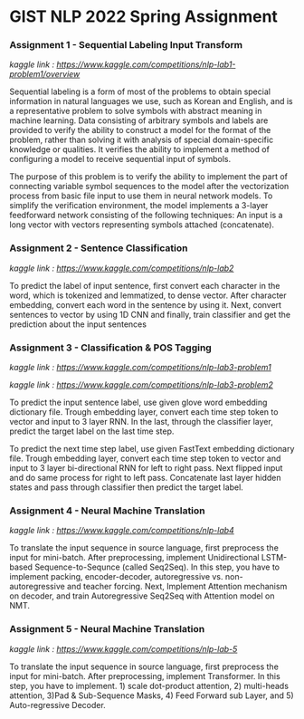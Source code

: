 # GIST NLP 2022 Spring Assignment


### Assignment 1 - Sequential Labeling Input Transform
*kaggle link : https://www.kaggle.com/competitions/nlp-lab1-problem1/overview*

Sequential labeling is a form of most of the problems to obtain special information in natural languages we use, such as Korean and English, and is a representative problem to solve symbols with abstract meaning in machine learning. Data consisting of arbitrary symbols and labels are provided to verify the ability to construct a model for the format of the problem, rather than solving it with analysis of special domain-specific knowledge or qualities. It verifies the ability to implement a method of configuring a model to receive sequential input of symbols.

The purpose of this problem is to verify the ability to implement the part of connecting variable symbol sequences to the model after the vectorization process from basic file input to use them in neural network models. To simplify the verification environment, the model implements a 3-layer feedforward network consisting of the following techniques: An input is a long vector with vectors representing symbols attached (concatenate).


### Assignment 2 - Sentence Classification
*kaggle link : https://www.kaggle.com/competitions/nlp-lab2*

To predict the label of input sentence, first convert each character in the word, which is tokenized and lemmatized, to dense vector. After character embedding, convert each word in the sentence by using it. Next, convert sentences to vector by using 1D CNN and finally, train classifier and get the prediction about the input sentences

### Assignment 3 - Classification & POS Tagging
*kaggle link : https://www.kaggle.com/competitions/nlp-lab3-problem1*

*kaggle link : https://www.kaggle.com/competitions/nlp-lab3-problem2*

To predict the input sentence label, use given glove word embedding dictionary file. Trough embedding layer, convert each time step token to vector and input to 3 layer RNN. In the last, through the classifier layer, predict the target label on the last time step.

To predict the next time step label, use given FastText embedding dictionary file. Trough embedding layer, convert each time step token to vector and input to 3 layer bi-directional RNN for left to right pass. Next flipped input and do same process for right to left pass. Concatenate last layer hidden states and pass through classifier then predict the target label.

### Assignment 4 - Neural Machine Translation
*kaggle link : https://www.kaggle.com/competitions/nlp-lab4*

To translate the input sequence in source language, first preprocess the input for mini-batch. After preprocessing, implement Unidirectional LSTM-based Sequence-to-Sequnce (called Seq2Seq). In this step, you have to implement packing, encoder-decoder, autoregressive vs. non-autoregressive and teacher forcing. Next, Implement Attention mechanism on decoder, and train Autoregressive Seq2Seq with Attention model on NMT.


### Assignment 5 - Neural Machine Translation
*kaggle link : https://www.kaggle.com/competitions/nlp-lab-5*

To translate the input sequence in source language, first preprocess the input for mini-batch. After preprocessing, implement Transformer. In this step, you have to implement. 1) scale dot-product attention, 2) multi-heads attention, 3)Pad & Sub-Sequence Masks, 4) Feed Forward sub Layer, and 5) Auto-regressive Decoder.
